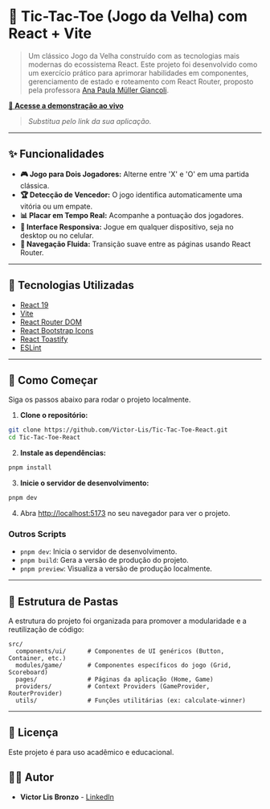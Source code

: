 # 🎲 Tic-Tac-Toe (Jogo da Velha) com React + Vite

> Um clássico Jogo da Velha construído com as tecnologias mais modernas do ecossistema React. Este projeto foi desenvolvido como um exercício prático para aprimorar habilidades em componentes, gerenciamento de estado e roteamento com React Router, proposto pela professora [Ana Paula Müller Giancoli](https://www.linkedin.com/in/ana-paula-m%C3%BCller-giancoli).

**[🔗 Acesse a demonstração ao vivo](https://tic-tac-toe-react-vite.vercel.app/)** 
> *Substitua pelo link da sua aplicação.*

---

## ✨ Funcionalidades

-   **🎮 Jogo para Dois Jogadores:** Alterne entre 'X' e 'O' em uma partida clássica.
-   **🏆 Detecção de Vencedor:** O jogo identifica automaticamente uma vitória ou um empate.
-   **📊 Placar em Tempo Real:** Acompanhe a pontuação dos jogadores.
-   **📱 Interface Responsiva:** Jogue em qualquer dispositivo, seja no desktop ou no celular.
-   **🚀 Navegação Fluida:** Transição suave entre as páginas usando React Router.

---

## 🚀 Tecnologias Utilizadas

-   [React 19](https://react.dev/)
-   [Vite](https://vitejs.dev/)
-   [React Router DOM](https://reactrouter.com/)
-   [React Bootstrap Icons](https://icons.getbootstrap.com/)
-   [React Toastify](https://fkhadra.github.io/react-toastify/introduction)
-   [ESLint](https://eslint.org/)

---

## 🏁 Como Começar

Siga os passos abaixo para rodar o projeto localmente.

1.  **Clone o repositório:**
  ```bash
  git clone https://github.com/Victor-Lis/Tic-Tac-Toe-React.git
  cd Tic-Tac-Toe-React
  ```

2.  **Instale as dependências:**
  ```bash
  pnpm install
  ```

3.  **Inicie o servidor de desenvolvimento:**
  ```bash
  pnpm dev
  ```

4.  Abra [http://localhost:5173](http://localhost:5173) no seu navegador para ver o projeto.

### Outros Scripts

-   `pnpm dev`: Inicia o servidor de desenvolvimento.
-   `pnpm build`: Gera a versão de produção do projeto.
-   `pnpm preview`: Visualiza a versão de produção localmente.

---

## 📁 Estrutura de Pastas

A estrutura do projeto foi organizada para promover a modularidade e a reutilização de código:

```
src/
  components/ui/      # Componentes de UI genéricos (Button, Container, etc.)
  modules/game/       # Componentes específicos do jogo (Grid, Scoreboard)
  pages/              # Páginas da aplicação (Home, Game)
  providers/          # Context Providers (GameProvider, RouterProvider)
  utils/              # Funções utilitárias (ex: calculate-winner)
```

---

## 📄 Licença

Este projeto é para uso acadêmico e educacional.

## 👨‍💻 Autor

-   **Victor Lis Bronzo** - [LinkedIn](https://www.linkedin.com/in/victor-lis-bronzo/)
